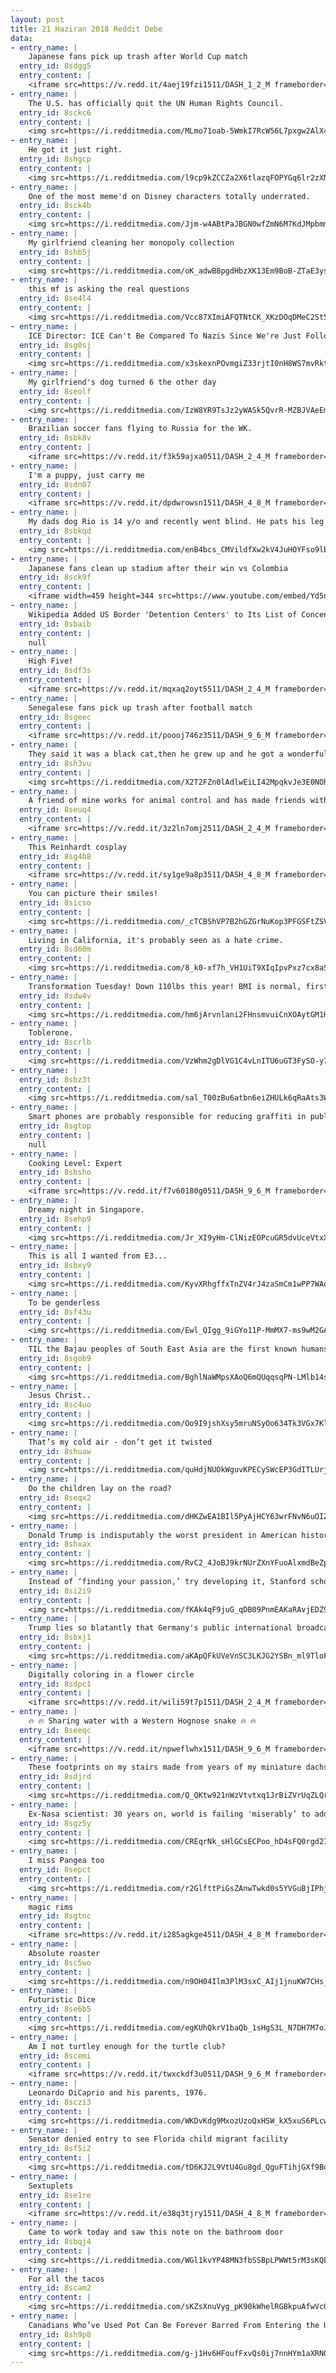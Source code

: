```yaml
---
layout: post
title: 21 Haziran 2018 Reddit Debe
data:
- entry_name: |
    Japanese fans pick up trash after World Cup match
  entry_id: 8sdgg5
  entry_content: |
    <iframe src=https://v.redd.it/4aej19fzi1511/DASH_1_2_M frameborder=0></iframe>
- entry_name: |
    The U.S. has officially quit the UN Human Rights Council.
  entry_id: 8sckc6
  entry_content: |
    <img src=https://i.redditmedia.com/MLmo71oab-5WmkI7RcW56L7pxgw2AlX4_XKpvyB5Oyk.jpg?s=020c2b95d9609e761d5e3d9c81c7b7a4 frameborder=0>
- entry_name: |
    He got it just right.
  entry_id: 8shgcp
  entry_content: |
    <img src=https://i.redditmedia.com/l9cp9kZCCZa2X6tlazqFOPYGq6lr2zXNrkQCozlmC-I.jpg?s=0338ceefbccbdbe04a6f4bd359248a99 frameborder=0>
- entry_name: |
    One of the most meme'd on Disney characters totally underrated.
  entry_id: 8sck4b
  entry_content: |
    <img src=https://i.redditmedia.com/Jjm-w4ABtPaJBGN0wfZmN6M7KdJMpbmmDr-u_rIWrsY.jpg?s=bf4b8244f9e1e3a134faceba416d3864 frameborder=0>
- entry_name: |
    My girlfriend cleaning her monopoly collection
  entry_id: 8shb5j
  entry_content: |
    <img src=https://i.redditmedia.com/oK_adwB8pgdHbzXK13Em9BoB-ZTaE3ys3xOHsIrrtdg.jpg?s=029a62651216d597d580e8886d427571 frameborder=0>
- entry_name: |
    this mf is asking the real questions
  entry_id: 8se4l4
  entry_content: |
    <img src=https://i.redditmedia.com/Vcc87XImiAFQTNtCK_XKzDOqDMeC2St5MlwxoOFpAIg.jpg?s=441f197eca78abf1fc5198712725c70f frameborder=0>
- entry_name: |
    ICE Director: ICE Can't Be Compared To Nazis Since We're Just Following Orders
  entry_id: 8sg0sj
  entry_content: |
    <img src=https://i.redditmedia.com/x3skexnPOvmgiZ33rjtI0nH8WS7mvRktjcYpw7QmYWk.jpg?s=9ad6c1a3863bc7a13f8d0ad128a8c421 frameborder=0>
- entry_name: |
    My girlfriend's dog turned 6 the other day
  entry_id: 8seolf
  entry_content: |
    <img src=https://i.redditmedia.com/IzW8YR9TsJz2yWASk5QvrR-MZBJVAeEmjYPCPhjljQ8.jpg?s=97aa885b926d10845a092c81cd70dc03 frameborder=0>
- entry_name: |
    Brazilian soccer fans flying to Russia for the WK.
  entry_id: 8sbk8v
  entry_content: |
    <iframe src=https://v.redd.it/f3k59ajxa0511/DASH_2_4_M frameborder=0></iframe>
- entry_name: |
    I'm a puppy, just carry me
  entry_id: 8sdn07
  entry_content: |
    <iframe src=https://v.redd.it/dpdwrowsn1511/DASH_4_8_M frameborder=0></iframe>
- entry_name: |
    My dads dog Rio is 14 y/o and recently went blind. He pats his leg when he walks and she follows him everywhere he goes. Mom got him the perfect shirt.
  entry_id: 8sbkqd
  entry_content: |
    <img src=https://i.redditmedia.com/enB4bcs_CMVildfXw2kV4JuHOYFso9lbxVT4jhxswnk.jpg?s=977efbdc1b8cbb4906e645b734a334e7 frameborder=0>
- entry_name: |
    Japanese fans clean up stadium after their win vs Colombia
  entry_id: 8sck9f
  entry_content: |
    <iframe width=459 height=344 src=https://www.youtube.com/embed/Yd5n--lfdqg?feature=oembed&enablejsapi=1 frameborder=0 allow=autoplay; encrypted-media allowfullscreen></iframe>
- entry_name: |
    Wikipedia Added US Border 'Detention Centers' to Its List of Concentration Camps
  entry_id: 8sbaib
  entry_content: |
    null
- entry_name: |
    High Five!
  entry_id: 8sdf3s
  entry_content: |
    <iframe src=https://v.redd.it/mqxaq2oyt5511/DASH_2_4_M frameborder=0></iframe>
- entry_name: |
    Senegalese fans pick up trash after football match
  entry_id: 8sgeec
  entry_content: |
    <iframe src=https://v.redd.it/poooj746z3511/DASH_9_6_M frameborder=0></iframe>
- entry_name: |
    They said it was a black cat,then he grew up and he got a wonderful reddish color
  entry_id: 8sh3vu
  entry_content: |
    <img src=https://i.redditmedia.com/X2T2FZn0lAdlwEiLI42MpqkvJe3E0NOhdU7Dt0nsMj0.jpg?s=593bdba8529b4d4de6b79aa878633b7d frameborder=0>
- entry_name: |
    A friend of mine works for animal control and has made friends with a baby skunk
  entry_id: 8seuq4
  entry_content: |
    <iframe src=https://v.redd.it/3z2ln7omj2511/DASH_2_4_M frameborder=0></iframe>
- entry_name: |
    This Reinhardt cosplay
  entry_id: 8sg4b8
  entry_content: |
    <iframe src=https://v.redd.it/sy1ge9a8p3511/DASH_4_8_M frameborder=0></iframe>
- entry_name: |
    You can picture their smiles!
  entry_id: 8sicso
  entry_content: |
    <img src=https://i.redditmedia.com/_cTCBShVP7B2hGZGrNuKop3PFGSFtZSVY5rgwsFpC9Y.png?s=e2beba47658fc466365bec8febde1baf frameborder=0>
- entry_name: |
    Living in California, it's probably seen as a hate crime.
  entry_id: 8sd60m
  entry_content: |
    <img src=https://i.redditmedia.com/8_k0-xf7h_VH1UiT9XIqIpvPxz7cx8aSWUEv97KcWZA.jpg?s=49353be85a05cae3bafd9159cb03d75c frameborder=0>
- entry_name: |
    Transformation Tuesday! Down 110lbs this year! BMI is normal, first time since 1982!
  entry_id: 8sdw4v
  entry_content: |
    <img src=https://i.redditmedia.com/hm6jArvnlani2FHnsmvuiCnXOAytGM1HtaP2zOgSXSQ.jpg?s=cc2d3461ee101ffe932d3332a6b94494 frameborder=0>
- entry_name: |
    Toblerone.
  entry_id: 8scrlb
  entry_content: |
    <img src=https://i.redditmedia.com/VzWhm2gDlVG1C4vLnITU6uGT3FySO-y7csSWq6UeK5Q.jpg?s=d510d84d25819f273005a5b266a07531 frameborder=0>
- entry_name: |
  entry_id: 8sbz3t
  entry_content: |
    <img src=https://i.redditmedia.com/sal_T00zBu6atbn6eiZHULk6qRaAts3WTCk-eaW5JZg.jpg?s=9f68cfa7ba6de3afa6ea906035091808 frameborder=0>
- entry_name: |
    Smart phones are probably responsible for reducing graffiti in public toilets
  entry_id: 8sgtop
  entry_content: |
    null
- entry_name: |
    Cooking Level: Expert
  entry_id: 8sbsho
  entry_content: |
    <iframe src=https://v.redd.it/f7v60180g0511/DASH_9_6_M frameborder=0></iframe>
- entry_name: |
    Dreamy night in Singapore.
  entry_id: 8sehp9
  entry_content: |
    <img src=https://i.redditmedia.com/Jr_XI9yHm-ClNizEOPcuGR5dvUceVtxXo1LR1lGzP4Y.jpg?s=1ba864aa0ca0b01c7aeaac4f648d0d2f frameborder=0>
- entry_name: |
    This is all I wanted from E3...
  entry_id: 8sbxy9
  entry_content: |
    <img src=https://i.redditmedia.com/KyvXRhgffxTnZV4rJ4zaSmCm1wPP7WAqPY33TZSBP3c.jpg?s=e0e253efa32c9bd966b2164cb5863f38 frameborder=0>
- entry_name: |
    To be genderless
  entry_id: 8sf43u
  entry_content: |
    <img src=https://i.redditmedia.com/Ewl_QIgg_9iGYo11P-MmMX7-ms9wM2GARWkaWVDrDEI.jpg?s=da583b579f93ce74296f82207282b023 frameborder=0>
- entry_name: |
    TIL the Bajau peoples of South East Asia are the first known humans that are genetically adapted to dive. Their bodies are genetically modified for diving, so much so that they can dive at around 200 ft deep for as long as 13 minutes.
  entry_id: 8sgob9
  entry_content: |
    <img src=https://i.redditmedia.com/BghlNaWMpsXAoQ6mQUqqsqPN-LMlb14sNqd2aI_1-aQ.jpg?s=3fcb24a37b7a8cccadc4efcfbe94283a frameborder=0>
- entry_name: |
    Jesus Christ..
  entry_id: 8sc4uo
  entry_content: |
    <img src=https://i.redditmedia.com/Oo9I9jshXsy5mruNSyOo634Tk3VGx7Kl1J9YwnLJ80I.jpg?s=7af62ce241695b3e3f9e6f48e7b3bf5e frameborder=0>
- entry_name: |
    That’s my cold air - don’t get it twisted
  entry_id: 8shuaw
  entry_content: |
    <img src=https://i.redditmedia.com/quHdjNUOkWguvKPECySWcEP3GdITLUrjci4Lnpbt6S8.jpg?s=0e1520ca047efe2beeb649e69e2aff13 frameborder=0>
- entry_name: |
    Do the children lay on the road?
  entry_id: 8seqx2
  entry_content: |
    <img src=https://i.redditmedia.com/dHKZwEA1BIl5PyAjHCY63wrFNvN6uOIZ8uIpvAGzxOk.png?s=11ec554213a0d960878ef913c38b70f0 frameborder=0>
- entry_name: |
    Donald Trump is indisputably the worst president in American history
  entry_id: 8shxax
  entry_content: |
    <img src=https://i.redditmedia.com/RvC2_4JoBJ9krNUrZXnYFuoAlxmdBeZpyheyo_JMNMM.jpg?s=d68819ffa002eca733643edc591175c9 frameborder=0>
- entry_name: |
    Instead of ‘finding your passion,’ try developing it, Stanford scholars say. The belief that interests arrive fully formed and must simply be “found” can lead people to limit their pursuit of new fields and give up when they encounter challenges, according to a new Stanford study.
  entry_id: 8si2i9
  entry_content: |
    <img src=https://i.redditmedia.com/fKAk4qF9juG_qDB09PnmEAKaRAvjEDZ9Hk89-UVdK8k.jpg?s=b1308ed85b2c3b7176271db4dcd464dd frameborder=0>
- entry_name: |
    Trump lies so blatantly that Germany's public international broadcaster calls him out
  entry_id: 8sbxj1
  entry_content: |
    <img src=https://i.redditmedia.com/aKApQFkUVeVnSC3LKJG2YSBn_ml9TloFYZNFC7yZngM.png?s=436c8c2d4630a32fc84b328d40a5a9dd frameborder=0>
- entry_name: |
    Digitally coloring in a flower circle
  entry_id: 8sdpc1
  entry_content: |
    <iframe src=https://v.redd.it/wili59t7p1511/DASH_2_4_M frameborder=0></iframe>
- entry_name: |
    🔥 🔥 Sharing water with a Western Hognose snake 🔥 🔥
  entry_id: 8seeqc
  entry_content: |
    <iframe src=https://v.redd.it/npweflwhx1511/DASH_9_6_M frameborder=0></iframe>
- entry_name: |
    These footprints on my stairs made from years of my miniature dachshund going up them.
  entry_id: 8sdjrd
  entry_content: |
    <img src=https://i.redditmedia.com/Q_QKtw921nWzVtvtxq1JrBiZVrUqZLQrrC9Pf5ayGHI.jpg?s=a89c7532cc1a74e67ef3cbada8f893b0 frameborder=0>
- entry_name: |
    Ex-Nasa scientist: 30 years on, world is failing 'miserably’ to address climate change
  entry_id: 8sgz5y
  entry_content: |
    <img src=https://i.redditmedia.com/CREqrNk_sHlGCsECPoo_hD4sFQ0rgd2Ip8PTvPMczGU.jpg?s=2c3d568aa0183daa03888d2150a73299 frameborder=0>
- entry_name: |
    I miss Pangea too
  entry_id: 8sepct
  entry_content: |
    <img src=https://i.redditmedia.com/r2GlfttPiGsZAnwTwkd0s5YVGuBjIPhjYL6l-KokLjQ.png?s=4a40bcfc27de96f268a3e75e45275c7f frameborder=0>
- entry_name: |
    magic rims
  entry_id: 8sgtnc
  entry_content: |
    <iframe src=https://v.redd.it/i285agkge4511/DASH_4_8_M frameborder=0></iframe>
- entry_name: |
    Absolute roaster
  entry_id: 8sc5wo
  entry_content: |
    <img src=https://i.redditmedia.com/n9OH04Ilm3PlM3sxC_AIj1jnuKW7CHs_aqTl_Kr77Po.jpg?s=b2bcd121747fd00b5d5fc5c2eeca7435 frameborder=0>
- entry_name: |
    Futuristic Dice
  entry_id: 8se6b5
  entry_content: |
    <img src=https://i.redditmedia.com/egKUhQkrV1baQb_1sHgS3L_N7DH7M7oJrvF6fR47_uk.jpg?s=b873cdd206461f9d2bd1e1ead9ef3c1e frameborder=0>
- entry_name: |
    Am I not turtley enough for the turtle club?
  entry_id: 8scemi
  entry_content: |
    <iframe src=https://v.redd.it/twxckdf3u0511/DASH_9_6_M frameborder=0></iframe>
- entry_name: |
    Leonardo DiCaprio and his parents, 1976.
  entry_id: 8sczi3
  entry_content: |
    <img src=https://i.redditmedia.com/WKDvKdg9MxozUzoQxHSW_kX5xuS6PLcw5d_YJEE9FqQ.jpg?s=d08da7212c6217167ab9e4d730d3f18f frameborder=0>
- entry_name: |
    Senator denied entry to see Florida child migrant facility
  entry_id: 8sf5i2
  entry_content: |
    <img src=https://i.redditmedia.com/tD6KJ2L9VtU4Gu8gd_QguFTihjGXf9BqxJ_CAtpOl7M.jpg?s=ef8083d83f56108d7551cc2cc748f6bf frameborder=0>
- entry_name: |
    Sextuplets
  entry_id: 8se1re
  entry_content: |
    <iframe src=https://v.redd.it/e38q3tjry1511/DASH_4_8_M frameborder=0></iframe>
- entry_name: |
    Came to work today and saw this note on the bathroom door
  entry_id: 8sbqj4
  entry_content: |
    <img src=https://i.redditmedia.com/WGl1kvYP48MN3fbSSBpLPWWt5rM3sKQFQyKXZ4R2mwA.jpg?s=1c2b4375a82a17025e78dfdccf429bf4 frameborder=0>
- entry_name: |
    For all the tacos
  entry_id: 8scam2
  entry_content: |
    <img src=https://i.redditmedia.com/sKZsXnuVyg_pK90kWhelRGBkpuAfwVcOlbA-bewGQHY.jpg?s=97413448d15c2ed4e1093323ace0066f frameborder=0>
- entry_name: |
    Canadians Who’ve Used Pot Can Be Forever Barred From Entering the United States - And that’s a problem, since Canada is about to make marijuana legal.
  entry_id: 8sh9p8
  entry_content: |
    <img src=https://i.redditmedia.com/g-j1Hv6HFoufFxvQs0ij7nnHYm1aXRN0xLvfYQobmWw.jpg?s=52282f17e84fdc964ab9d009d7ca092c frameborder=0>
---
```

